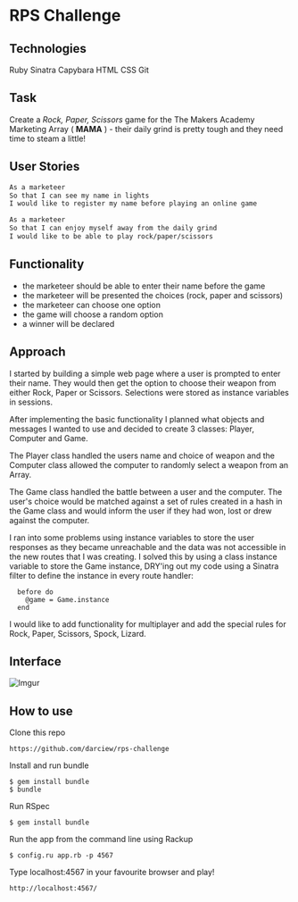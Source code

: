 # RPS Challenge

Technologies
----
Ruby
Sinatra
Capybara
HTML
CSS
Git

Task
----

Create a _Rock, Paper, Scissors_ game for the The Makers Academy Marketing Array ( **MAMA** ) - their daily grind is pretty tough and they need time to steam a little!

User Stories
----

```sh
As a marketeer
So that I can see my name in lights
I would like to register my name before playing an online game

As a marketeer
So that I can enjoy myself away from the daily grind
I would like to be able to play rock/paper/scissors
```

Functionality 
----
- the marketeer should be able to enter their name before the game
- the marketeer will be presented the choices (rock, paper and scissors)
- the marketeer can choose one option
- the game will choose a random option
- a winner will be declared

Approach
----

I started by building a simple web page where a user is prompted to enter their name. They would then get the option to choose their weapon from either Rock, Paper or Scissors. Selections were stored as instance variables in sessions.

After implementing the basic functionality I planned what objects and messages I wanted to use and decided to create 3 classes: Player, Computer and Game. 

The Player class handled the users name and choice of weapon and the Computer class allowed the computer to randomly select a weapon from an Array. 

The Game class handled the battle between a user and the computer. The user's choice would be matched against a set of rules created in a hash in the Game class and would inform the user if they had won, lost or drew against the computer.

I ran into some problems using instance variables to store the user responses as they became unreachable and the data was not accessible in the new routes that I was creating. I solved this by using a class instance variable to store the Game instance, DRY'ing out my code using a Sinatra filter to define the instance in every route handler:

```
  before do
    @game = Game.instance
  end  
```

I would like to add functionality for multiplayer and add the special rules for Rock, Paper, Scissors, Spock, Lizard.

Interface
----

![Imgur](https://i.imgur.com/OrGwzPg.png)

How to use
----

Clone this repo 

```
https://github.com/darciew/rps-challenge
```
Install and run bundle
```
$ gem install bundle
$ bundle
```

Run RSpec
```
$ gem install bundle
```

Run the app from the command line using Rackup 
```
$ config.ru app.rb -p 4567
```

Type localhost:4567 in your favourite browser and play!

```
http://localhost:4567/
```
